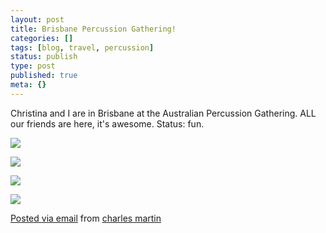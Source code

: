 ```yaml
---
layout: post
title: Brisbane Percussion Gathering!
categories: []
tags: [blog, travel, percussion]
status: publish
type: post
published: true
meta: {}
---
```


Christina and I are in Brisbane at the Australian Percussion Gathering. ALL our friends are here, it's awesome. Status: fun. 

![]({{site.baseurl}}/assets/posterous/charlesmartin/08/2010-08-BrisbanePercussion1.jpg)

![]({{site.baseurl}}/assets/posterous/charlesmartin/08/2010-08-BrisbanePercussion2.jpg)

![]({{site.baseurl}}/assets/posterous/charlesmartin/08/2010-08-BrisbanePercussion3.jpg)

![]({{site.baseurl}}/assets/posterous/charlesmartin/08/2010-08-BrisbanePercussion4.jpg)


[Posted via email](http://posterous.com)  from 
[charles martin](http://charlesmartin.posterous.com/brisbane-percussion-gathering)
